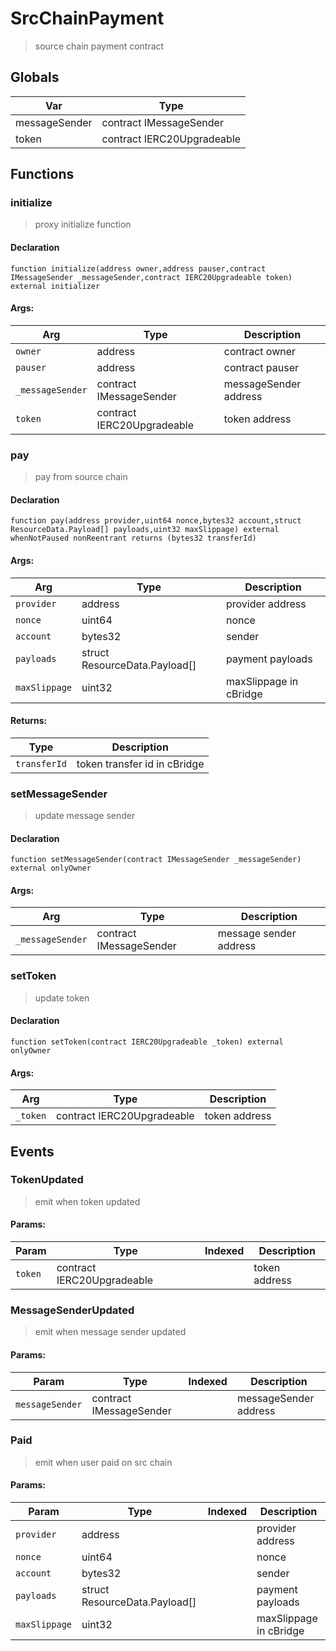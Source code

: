 # SrcChainPayment



> source chain payment contract

## Globals
| Var | Type |
| --- | --- |
| messageSender | contract IMessageSender |
| token | contract IERC20Upgradeable |

## Functions
### initialize

> proxy initialize function


#### Declaration
```
function initialize(address owner,address pauser,contract IMessageSender _messageSender,contract IERC20Upgradeable token) external initializer
```

#### Args:
| Arg | Type | Description |
| --- | --- | --- |
|`owner` | address | contract owner
|`pauser` | address | contract pauser
|`_messageSender` | contract IMessageSender | messageSender address
|`token` | contract IERC20Upgradeable | token address

### pay

> pay from source chain


#### Declaration
```
function pay(address provider,uint64 nonce,bytes32 account,struct ResourceData.Payload[] payloads,uint32 maxSlippage) external whenNotPaused nonReentrant returns (bytes32 transferId)
```

#### Args:
| Arg | Type | Description |
| --- | --- | --- |
|`provider` | address | provider address
|`nonce` | uint64 | nonce
|`account` | bytes32 | sender
|`payloads` | struct ResourceData.Payload[] | payment payloads
|`maxSlippage` | uint32 | maxSlippage in cBridge

#### Returns:
| Type | Description |
| --- | --- |
|`transferId` | token transfer id in cBridge
### setMessageSender

> update message sender


#### Declaration
```
function setMessageSender(contract IMessageSender _messageSender) external onlyOwner
```

#### Args:
| Arg | Type | Description |
| --- | --- | --- |
|`_messageSender` | contract IMessageSender | message sender address

### setToken

> update token


#### Declaration
```
function setToken(contract IERC20Upgradeable _token) external onlyOwner
```

#### Args:
| Arg | Type | Description |
| --- | --- | --- |
|`_token` | contract IERC20Upgradeable | token address


## Events

### TokenUpdated

> emit when token updated

  
#### Params:
| Param | Type | Indexed | Description |
| --- | --- | :---: | --- |
|`token` | contract IERC20Upgradeable |  | token address
### MessageSenderUpdated

> emit when message sender updated

  
#### Params:
| Param | Type | Indexed | Description |
| --- | --- | :---: | --- |
|`messageSender` | contract IMessageSender |  | messageSender address
### Paid

> emit when user paid on src chain

  
#### Params:
| Param | Type | Indexed | Description |
| --- | --- | :---: | --- |
|`provider` | address |  | provider address
|`nonce` | uint64 |  | nonce
|`account` | bytes32 |  | sender
|`payloads` | struct ResourceData.Payload[] |  | payment payloads
|`maxSlippage` | uint32 |  | maxSlippage in cBridge

